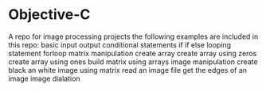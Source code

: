 # Objective-C
A repo for image processing projects
the following examples are included in this repo:
  basic input output
  conditional statements 
    if 
    if else 
  looping statement 
    forloop
  matrix manipulation
    create array 
    create array using zeros
    create array using ones 
    build matrix using arrays 
  image manipulation 
    create black an white image using matrix
    read an image file 
    get the edges of an image 
    image dialation 
    
